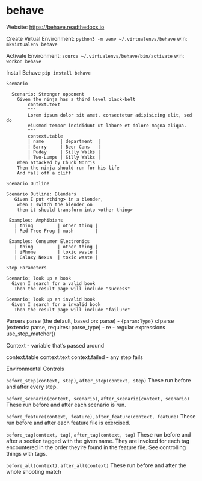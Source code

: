 # behave

Website: https://behave.readthedocs.io


Create Virtual Environment:
    `python3 -m venv ~/.virtualenvs/behave`
    win: `mkvirtualenv behave`

Activate Environment:
    `source ~/.virtualenvs/behave/bin/activate`
    win: `workon behave`

Install Behave
    `pip install behave`

```feature
Scenario

  Scenario: Stronger opponent
    Given the ninja has a third level black-belt
        context.text
        """
        Lorem ipsum dolor sit amet, consectetur adipisicing elit, sed do
        eiusmod tempor incididunt ut labore et dolore magna aliqua.
        """
        context.table
        | name      | department  |
        | Barry     | Beer Cans   |
        | Pudey     | Silly Walks |
        | Two-Lumps | Silly Walks |
    When attacked by Chuck Norris
    Then the ninja should run for his life
    And fall off a cliff

Scenario Outline

Scenario Outline: Blenders
   Given I put <thing> in a blender,
    when I switch the blender on
    then it should transform into <other thing>

 Examples: Amphibians
   | thing         | other thing |
   | Red Tree Frog | mush        |

 Examples: Consumer Electronics
   | thing         | other thing |
   | iPhone        | toxic waste |
   | Galaxy Nexus  | toxic waste |

Step Parameters

Scenario: look up a book
  Given I search for a valid book
   Then the result page will include "success"

Scenario: look up an invalid book
  Given I search for a invalid book
   Then the result page will include "failure"

```
Parsers
parse (the default, based on: parse) - `{param:Type}`
cfparse (extends: parse, requires: parse_type) -
re - regular expressions
use_step_matcher()

Context - variable that’s passed around

context.table
context.text
context.failed - any step fails

Environmental Controls

`before_step(context, step)`, `after_step(context, step)`
These run before and after every step.

`before_scenario(context, scenario)`, `after_scenario(context, scenario)`
These run before and after each scenario is run.

`before_feature(context, feature)`, `after_feature(context, feature)`
These run before and after each feature file is exercised.

`before_tag(context, tag)`, `after_tag(context, tag)`
These run before and after a section tagged with the given name. They are invoked for each tag encountered in the order they’re found in the feature file. See controlling things with tags.

`before_all(context)`, `after_all(context)`
These run before and after the whole shooting match
